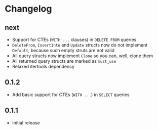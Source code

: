 # Changelog

next
----

- Support for CTEs (`WITH ...` clauses) in `DELETE FROM` queries
- `DeleteFrom`, `InsertInto` and `Update` structs now do not implement `Default`, because such empty struts are not valid
- All query structs now implement `Clone` so you can, well, clone them
- All returned query structs are marked as `must_use`
- Relaxed itertools dependency

0.1.2
-----

- Add basic support for CTEs (`WITH ...`) in `SELECT` queries

0.1.1
-----

- Initial release
